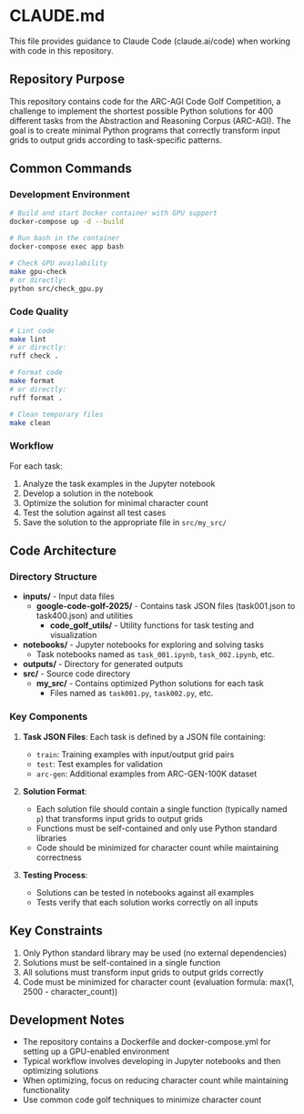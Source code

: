 # CLAUDE.md

This file provides guidance to Claude Code (claude.ai/code) when working with code in this repository.

## Repository Purpose

This repository contains code for the ARC-AGI Code Golf Competition, a challenge to implement the shortest possible Python solutions for 400 different tasks from the Abstraction and Reasoning Corpus (ARC-AGI). The goal is to create minimal Python programs that correctly transform input grids to output grids according to task-specific patterns.

## Common Commands

### Development Environment

```bash
# Build and start Docker container with GPU support
docker-compose up -d --build

# Run bash in the container
docker-compose exec app bash

# Check GPU availability
make gpu-check
# or directly:
python src/check_gpu.py
```

### Code Quality

```bash
# Lint code
make lint
# or directly:
ruff check .

# Format code
make format
# or directly:
ruff format .

# Clean temporary files
make clean
```

### Workflow

For each task:

1. Analyze the task examples in the Jupyter notebook
2. Develop a solution in the notebook
3. Optimize the solution for minimal character count
4. Test the solution against all test cases
5. Save the solution to the appropriate file in `src/my_src/`

## Code Architecture

### Directory Structure

- **inputs/** - Input data files
  - **google-code-golf-2025/** - Contains task JSON files (task001.json to task400.json) and utilities
    - **code_golf_utils/** - Utility functions for task testing and visualization
- **notebooks/** - Jupyter notebooks for exploring and solving tasks
  - Task notebooks named as `task_001.ipynb`, `task_002.ipynb`, etc.
- **outputs/** - Directory for generated outputs
- **src/** - Source code directory
  - **my_src/** - Contains optimized Python solutions for each task
    - Files named as `task001.py`, `task002.py`, etc.

### Key Components

1. **Task JSON Files**: Each task is defined by a JSON file containing:
   - `train`: Training examples with input/output grid pairs
   - `test`: Test examples for validation
   - `arc-gen`: Additional examples from ARC-GEN-100K dataset

2. **Solution Format**:
   - Each solution file should contain a single function (typically named `p`) that transforms input grids to output grids
   - Functions must be self-contained and only use Python standard libraries
   - Code should be minimized for character count while maintaining correctness

3. **Testing Process**:
   - Solutions can be tested in notebooks against all examples
   - Tests verify that each solution works correctly on all inputs

## Key Constraints

1. Only Python standard library may be used (no external dependencies)
2. Solutions must be self-contained in a single function
3. All solutions must transform input grids to output grids correctly
4. Code must be minimized for character count (evaluation formula: max(1, 2500 - character_count))

## Development Notes

- The repository contains a Dockerfile and docker-compose.yml for setting up a GPU-enabled environment
- Typical workflow involves developing in Jupyter notebooks and then optimizing solutions
- When optimizing, focus on reducing character count while maintaining functionality
- Use common code golf techniques to minimize character count